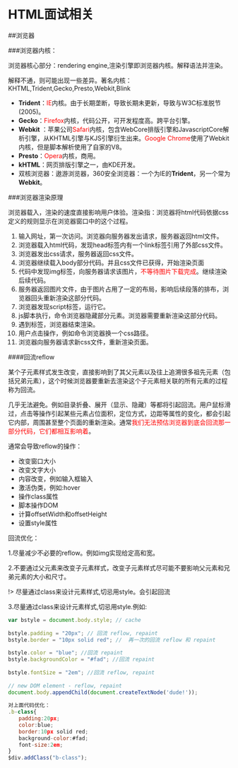 # HTML面试相关

##浏览器

###浏览器内核：

   浏览器核心部分：rendering engine,渲染引擎即浏览器内核。解释语法并渲染。

   解释不通，则可能出现一些差异。著名内核：KHTML,Trident,Gecko,Presto,Webkit,Blink

   - **Trident**：<span style='color:red'>IE</span>内核。由于长期垄断，导致长期未更新，导致与W3C标准脱节(2005)。
   - **Gecko**：<span style='color:red'>Firefox</span>内核，代码公开，可开发程度高。跨平台引擎。
   - **Webkit** ：苹果公司<span style='color:red'>Safari</span>内核，包含WebCore排版引擎和JavascriptCore解析引擎，从KHTML引擎与KJS引擎衍生出来。<span style='color:red'>Google Chrome</span>使用了Webkit内核，但是脚本解析使用了自家的V8。
   - **Presto**：<span style='color:red'>Opera</span>内核，商用。
   - **kHTML**：网页排版引擎之一，由KDE开发。
   - 双核浏览器：遨游浏览器，360安全浏览器：一个为IE的**Trident**，另一个常为**Webkit**。



###浏览器渲染原理

浏览器载入，渲染的速度直接影响用户体验。渲染指：浏览器将html代码依据css定义的规则显示在浏览器窗口中的这个过程。

1. 输入网址，第一次访问。浏览器向服务器发出请求，服务器返回html文件。
2. 浏览器载入html代码，发现head标签内有一个link标签引用了外部css文件。
3. 浏览器发出css请求，服务器返回css文件。
4. 浏览器继续载入body部分代码。并且css文件已获得，开始渲染页面
5. 代码中发现img标签，向服务器请求该图片，<span style='color:red'>不等待图片下载完成</span>。继续渲染后续代码。
6. 服务器返回图片文件，由于图片占用了一定的布局，影响后续段落的排布，浏览器回头重新渲染这部分代码。
7. 浏览器发现script标签，运行它。
8. js脚本执行，命令浏览器隐藏部分元素。浏览器需要重新渲染这部分代码。
9. 遇到</html>标签，浏览器结束渲染。
10. 用户点击操作，例如命令浏览器换一个css路径。
11. 浏览器向服务器请求新css文件，重新渲染页面。

####回流reflow

某个子元素样式发生改变，直接影响到了其父元素以及往上追溯很多祖先元素（包括兄弟元素），这个时候浏览器要重新去渲染这个子元素相关联的所有元素的过程称为回流。

几乎无法避免。例如目录折叠、展开（显示、隐藏）等都将引起回流。用户鼠标滑过，点击等操作引起某些元素占位面积，定位方式，边距等属性的变化，都会引起它内部，周围甚至整个页面的重新渲染。通常<span style='color:red'>我们无法预估浏览器到底会回流那一部分代码，它们都相互影响着</span>。

通常会导致reflow的操作：

- 改变窗口大小
- 改变文字大小
- 内容改变，例如输入框输入
- 激活伪类，例如:hover
- 操作class属性
- 脚本操作DOM
- 计算offsetWidth和offsetHeight
- 设置style属性

回流优化：

1.尽量减少不必要的reflow。例如img实现给定高和宽。

2.不要通过父元素来改变子元素样式，改变子元素样式尽可能不要影响父元素和兄弟元素的大小和尺寸。

!> 尽量通过class来设计元素样式,切忌用style。会引起回流

3.尽量通过class来设计元素样式,切忌用style.例如:

```javascript
var bstyle = document.body.style; // cache
 
bstyle.padding = "20px"; // 回流 reflow, repaint
bstyle.border = "10px solid red"; //  再一次的回流 reflow 和 repaint
 
bstyle.color = "blue"; //回流 repaint
bstyle.backgroundColor = "#fad"; //回流 repaint
 
bstyle.fontSize = "2em"; //回流 reflow, repaint
 
// new DOM element - reflow, repaint
document.body.appendChild(document.createTextNode('dude!'));
 
对上面代码优化：
.b-class{
　　padding:20px;
　　color:blue;
　　border:10px solid red;
　　background-color:#fad;
　　font-size:2em;
}
$div.addClass("b-class");
```

